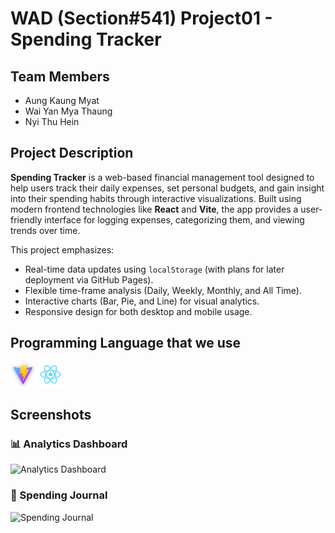 # WAD (Section#541) Project01 - Spending Tracker

## Team Members
- Aung Kaung Myat
- Wai Yan Mya Thaung
- Nyi Thu Hein

## Project Description

**Spending Tracker** is a web-based financial management tool designed to help users track their daily expenses, set personal budgets, and gain insight into their spending habits through interactive visualizations. Built using modern frontend technologies like **React** and **Vite**, the app provides a user-friendly interface for logging expenses, categorizing them, and viewing trends over time.

This project emphasizes:

* Real-time data updates using `localStorage` (with plans for later deployment via GitHub Pages).
* Flexible time-frame analysis (Daily, Weekly, Monthly, and All Time).
* Interactive charts (Bar, Pie, and Line) for visual analytics.
* Responsive design for both desktop and mobile usage.

## Programming Language that we use
<img src="https://raw.githubusercontent.com/github/explore/main/topics/vite/vite.png" width="40" /> <img src="https://raw.githubusercontent.com/github/explore/main/topics/react/react.png" width="40" />

## Screenshots
### 📊 Analytics Dashboard
![Analytics Dashboard](./screen_shots/dashboard.png)

### 📓 Spending Journal
![Spending Journal](./screen_shots/journal.png)
